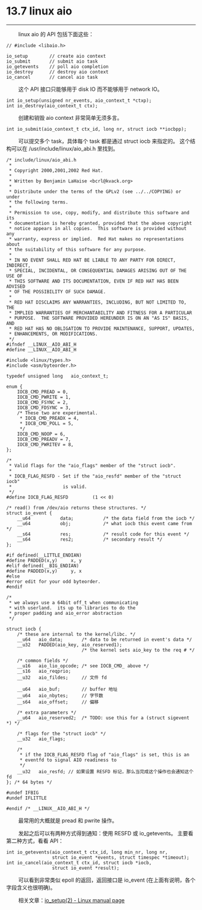 # 13.7 linux aio
***

&emsp;&emsp;
linux aio 的 API 包括下面这些：

    // #include <libaio.h>
    
    io_setup        // create aio context
    io_submit       // submit aio task
    io_getevents    // poll aio completion
    io_destroy      // destroy aio context
    io_cancel       // cancel aio task

&emsp;&emsp;
这个 API 接口只能够用于 disk IO 而不能够用于 network IO。

    int io_setup(unsigned nr_events, aio_context_t *ctxp);
    int io_destroy(aio_context_t ctx);

&emsp;&emsp;
创建和销毁 aio context 非常简单无须多言。

    int io_submit(aio_context_t ctx_id, long nr, struct iocb **iocbpp);

&emsp;&emsp;
可以提交多个 task，具体每个 task 都是通过 struct iocb 来指定的。
这个结构可以在 /usr/include/linux/aio_abi.h 里找到。

    /* include/linux/aio_abi.h
     *
     * Copyright 2000,2001,2002 Red Hat.
     *
     * Written by Benjamin LaHaise <bcrl@kvack.org>
     *
     * Distribute under the terms of the GPLv2 (see ../../COPYING) or under 
     * the following terms.
     *
     * Permission to use, copy, modify, and distribute this software and its
     * documentation is hereby granted, provided that the above copyright
     * notice appears in all copies.  This software is provided without any
     * warranty, express or implied.  Red Hat makes no representations about
     * the suitability of this software for any purpose.
     *
     * IN NO EVENT SHALL RED HAT BE LIABLE TO ANY PARTY FOR DIRECT, INDIRECT,
     * SPECIAL, INCIDENTAL, OR CONSEQUENTIAL DAMAGES ARISING OUT OF THE USE OF
     * THIS SOFTWARE AND ITS DOCUMENTATION, EVEN IF RED HAT HAS BEEN ADVISED
     * OF THE POSSIBILITY OF SUCH DAMAGE.
     *
     * RED HAT DISCLAIMS ANY WARRANTIES, INCLUDING, BUT NOT LIMITED TO, THE
     * IMPLIED WARRANTIES OF MERCHANTABILITY AND FITNESS FOR A PARTICULAR
     * PURPOSE.  THE SOFTWARE PROVIDED HEREUNDER IS ON AN "AS IS" BASIS, AND
     * RED HAT HAS NO OBLIGATION TO PROVIDE MAINTENANCE, SUPPORT, UPDATES,
     * ENHANCEMENTS, OR MODIFICATIONS.
     */
    #ifndef __LINUX__AIO_ABI_H
    #define __LINUX__AIO_ABI_H
    
    #include <linux/types.h>
    #include <asm/byteorder.h>
    
    typedef unsigned long   aio_context_t;
    
    enum {
        IOCB_CMD_PREAD = 0,
        IOCB_CMD_PWRITE = 1,
        IOCB_CMD_FSYNC = 2,
        IOCB_CMD_FDSYNC = 3,
        /* These two are experimental.
         * IOCB_CMD_PREADX = 4,
         * IOCB_CMD_POLL = 5,
         */
        IOCB_CMD_NOOP = 6,
        IOCB_CMD_PREADV = 7,
        IOCB_CMD_PWRITEV = 8,
    };
    
    /*
     * Valid flags for the "aio_flags" member of the "struct iocb".
     *
     * IOCB_FLAG_RESFD - Set if the "aio_resfd" member of the "struct iocb"
     *                   is valid.
     */
    #define IOCB_FLAG_RESFD         (1 << 0)
    
    /* read() from /dev/aio returns these structures. */
    struct io_event {
        __u64           data;           /* the data field from the iocb */
        __u64           obj;            /* what iocb this event came from */
        __s64           res;            /* result code for this event */
        __s64           res2;           /* secondary result */
    };
    
    #if defined(__LITTLE_ENDIAN)
    #define PADDED(x,y)     x, y
    #elif defined(__BIG_ENDIAN)
    #define PADDED(x,y)     y, x
    #else
    #error edit for your odd byteorder.
    #endif
    
    /*
     * we always use a 64bit off_t when communicating
     * with userland.  its up to libraries to do the
     * proper padding and aio_error abstraction
     */
    
    struct iocb {
        /* these are internal to the kernel/libc. */
        __u64   aio_data;       /* data to be returned in event's data */
        __u32   PADDED(aio_key, aio_reserved1);
                                /* the kernel sets aio_key to the req # */

        /* common fields */
        __u16   aio_lio_opcode; /* see IOCB_CMD_ above */
        __s16   aio_reqprio;
        __u32   aio_fildes;     // 文件 fd

        __u64   aio_buf;        // buffer 地址
        __u64   aio_nbytes;     // 字节数 
        __s64   aio_offset;     // 偏移

        /* extra parameters */
        __u64   aio_reserved2;  /* TODO: use this for a (struct sigevent *) */

        /* flags for the "struct iocb" */
        __u32   aio_flags;

        /*
         * if the IOCB_FLAG_RESFD flag of "aio_flags" is set, this is an
         * eventfd to signal AIO readiness to
         */
        __u32   aio_resfd; // 如果设置 RESFD 标记，那么当完成这个操作也会通知这个 fd
    }; /* 64 bytes */
    
    #undef IFBIG
    #undef IFLITTLE
    
    #endif /* __LINUX__AIO_ABI_H */

&emsp;&emsp;
最常用的大概就是 pread 和 pwrite 操作。

&emsp;&emsp;
发起之后可以有两种方式得到通知：使用 RESFD 或 io\_getevents。
主要看第二种方式，看看 API：

    int io_getevents(aio_context_t ctx_id, long min_nr, long nr,
                     struct io_event *events, struct timespec *timeout);
    int io_cancel(aio_context_t ctx_id, struct iocb *iocb,
                     struct io_event *result);
                 
&emsp;&emsp;
可以看到非常类似 epoll 的返回，返回接口是 io\_event (在上面有说明，各个字段含义也很明确)。

&emsp;&emsp;
相关文章：[io_setup(2) - Linux manual page](http://www.kernel.org/doc/man-pages/online/pages/man2/io_setup.2.html)
